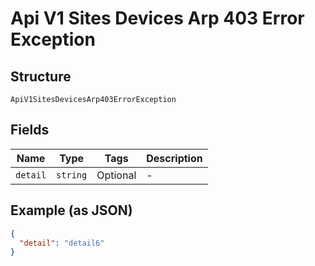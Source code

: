 
# Api V1 Sites Devices Arp 403 Error Exception

## Structure

`ApiV1SitesDevicesArp403ErrorException`

## Fields

| Name | Type | Tags | Description |
|  --- | --- | --- | --- |
| `detail` | `string` | Optional | - |

## Example (as JSON)

```json
{
  "detail": "detail6"
}
```

